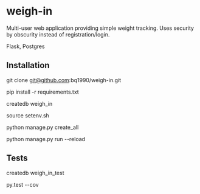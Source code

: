# weigh-in

Multi-user web application providing simple weight tracking. Uses security by
obscurity instead of registration/login.

Flask, Postgres

## Installation

git clone git@github.com:bq1990/weigh-in.git

<create venv>

pip install -r requirements.txt

createdb weigh_in

source setenv.sh

python manage.py create_all

python manage.py run --reload

## Tests

createdb weigh_in_test

py.test --cov



